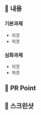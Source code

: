 ## 📌 내용
<!-- 기본과제 및 심화과제 중 구현한 사항을 적어주세요 -->

### 기본과제
- 이것
- 저것

### 심화과제
- 이것
- 저것

## 📌 PR Point
<!-- 리뷰어 분들이 집중적으로 보셨으면 하는 내용을 적어주세요. (질문도 좋아요) -->


## 📌 스크린샷 
<!-- 구현 화면을 꼭 스크린샷 또는 gif로 보여주세요.  -->

